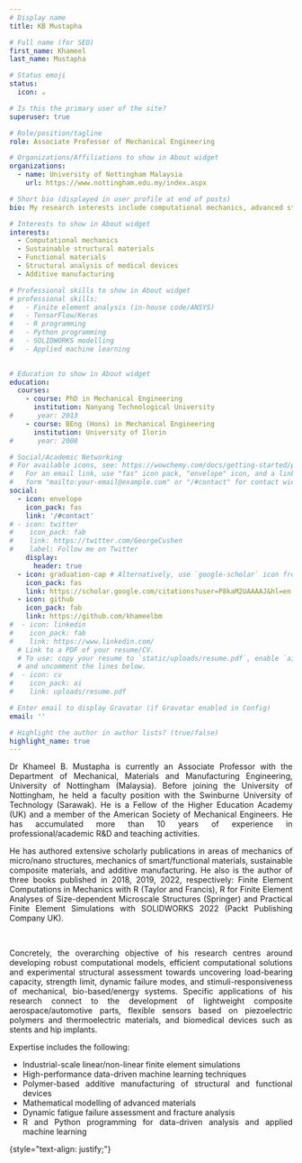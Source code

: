 ```yaml
---
# Display name
title: KB Mustapha

# Full name (for SEO)
first_name: Khameel
last_name: Mustapha

# Status emoji
status:
  icon: ☕️

# Is this the primary user of the site?
superuser: true

# Role/position/tagline
role: Associate Professor of Mechanical Engineering

# Organizations/Affiliations to show in About widget
organizations:
  - name: University of Nottingham Malaysia
    url: https://www.nottingham.edu.my/index.aspx

# Short bio (displayed in user profile at end of posts)
bio: My research interests include computational mechanics, advanced structural materials (lightweight composite materials), advanced functional materials (e.g., thermoelectric/piezoelectric materials), and applied machine learning. 

# Interests to show in About widget
interests:
  - Computational mechanics
  - Sustainable structural materials
  - Functional materials
  - Structural analysis of medical devices
  - Additive manufacturing

# Professional skills to show in About widget
# professional skills:
#   - Finite element analysis (in-house code/ANSYS)
#   - TensorFlow/Keras
#   - R programming
#   - Python programming
#   - SOLIDWORKS modelling
#   - Applied machine learning
  

# Education to show in About widget
education:
  courses:
    - course: PhD in Mechanical Engineering
      institution: Nanyang Technological University
#      year: 2013
    - course: BEng (Hons) in Mechanical Engineering
      institution: University of Ilorin
#      year: 2008

# Social/Academic Networking
# For available icons, see: https://wowchemy.com/docs/getting-started/page-builder/#icons
#   For an email link, use "fas" icon pack, "envelope" icon, and a link in the
#   form "mailto:your-email@example.com" or "/#contact" for contact widget.
social:
  - icon: envelope
    icon_pack: fas
    link: '/#contact'
# - icon: twitter
#    icon_pack: fab
#    link: https://twitter.com/GeorgeCushen
#    label: Follow me on Twitter
    display:
      header: true
  - icon: graduation-cap # Alternatively, use `google-scholar` icon from `ai` icon pack
    icon_pack: fas
    link: https://scholar.google.com/citations?user=P8kaM2UAAAAJ&hl=en
  - icon: github
    icon_pack: fab
    link: https://github.com/khameelbm
#  - icon: linkedin
#    icon_pack: fab
#    link: https://www.linkedin.com/
  # Link to a PDF of your resume/CV.
  # To use: copy your resume to `static/uploads/resume.pdf`, enable `ai` icons in `params.yaml`,
  # and uncomment the lines below.
#  - icon: cv
#    icon_pack: ai
#    link: uploads/resume.pdf

# Enter email to display Gravatar (if Gravatar enabled in Config)
email: ''

# Highlight the author in author lists? (true/false)
highlight_name: true
---
```


<div style='text-align: justify;'>
  Dr Khameel B. Mustapha is currently an Associate Professor with the Department of Mechanical, Materials and Manufacturing Engineering, University of Nottingham (Malaysia). Before joining the University of Nottingham, he held a faculty position with the Swinburne University of Technology (Sarawak). He is a Fellow of the Higher Education Academy (UK) and a member of the American Society of Mechanical Engineers. He has accumulated more than 10 years of experience in professional/academic R&D and teaching activities.

</br>

He has authored extensive scholarly publications in areas of mechanics of micro/nano structures, mechanics of smart/functional materials, sustainable composite materials, and additive manufacturing. He also is the author of three books published in 2018, 2019, 2022, respectively: Finite Element Computations in Mechanics with R (Taylor and Francis), R for Finite Element Analyses of Size-dependent Microscale Structures (Springer) and Practical Finite Element Simulations with SOLIDWORKS 2022 (Packt Publishing Company UK). 

</br>

Concretely, the overarching objective of his research centres around developing robust computational models, efficient computational solutions and experimental structural assessment towards uncovering load-bearing capacity, strength limit, dynamic failure modes, and stimuli-responsiveness of mechanical, bio-based/energy systems. Specific applications of his research connect to the development of lightweight composite aerospace/automotive parts, flexible sensors based on piezoelectric polymers and thermoelectric materials, and biomedical devices such as stents and hip implants. 


Expertise includes the following: 
- Industrial-scale linear/non-linear finite element simulations
- High-performance data-driven machine learning techniques
- Polymer-based additive manufacturing of structural and functional devices
- Mathematical modelling of advanced materials
- Dynamic fatigue failure assessment and fracture analysis
- R and Python programming for data-driven analysis and applied machine learning

</div>



{style="text-align: justify;"}
